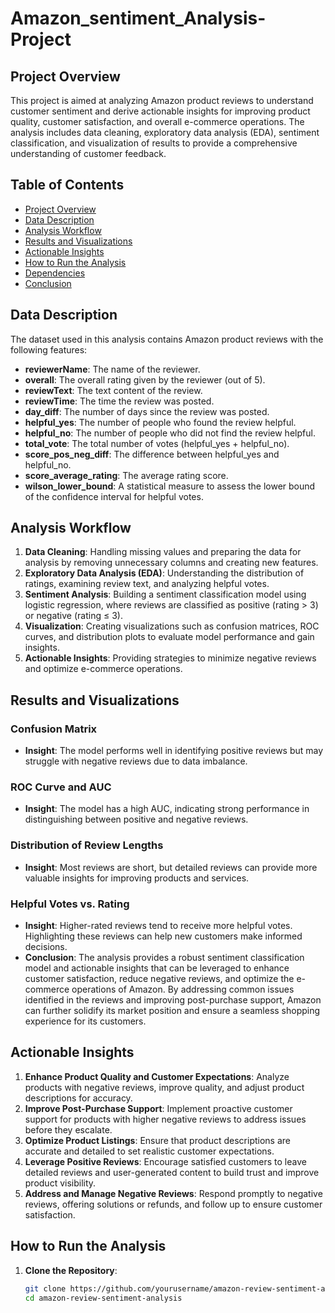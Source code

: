 # Amazon_sentiment_Analysis-Project

## Project Overview

This project is aimed at analyzing Amazon product reviews to understand customer sentiment and derive actionable insights for improving product quality, customer satisfaction, and overall e-commerce operations. The analysis includes data cleaning, exploratory data analysis (EDA), sentiment classification, and visualization of results to provide a comprehensive understanding of customer feedback.

## Table of Contents
- [Project Overview](#project-overview)
- [Data Description](#data-description)
- [Analysis Workflow](#analysis-workflow)
- [Results and Visualizations](#results-and-visualizations)
- [Actionable Insights](#actionable-insights)
- [How to Run the Analysis](#how-to-run-the-analysis)
- [Dependencies](#dependencies)
- [Conclusion](#conclusion)


## Data Description

The dataset used in this analysis contains Amazon product reviews with the following features:
- **reviewerName**: The name of the reviewer.
- **overall**: The overall rating given by the reviewer (out of 5).
- **reviewText**: The text content of the review.
- **reviewTime**: The time the review was posted.
- **day_diff**: The number of days since the review was posted.
- **helpful_yes**: The number of people who found the review helpful.
- **helpful_no**: The number of people who did not find the review helpful.
- **total_vote**: The total number of votes (helpful_yes + helpful_no).
- **score_pos_neg_diff**: The difference between helpful_yes and helpful_no.
- **score_average_rating**: The average rating score.
- **wilson_lower_bound**: A statistical measure to assess the lower bound of the confidence interval for helpful votes.

## Analysis Workflow

1. **Data Cleaning**: Handling missing values and preparing the data for analysis by removing unnecessary columns and creating new features.
2. **Exploratory Data Analysis (EDA)**: Understanding the distribution of ratings, examining review text, and analyzing helpful votes.
3. **Sentiment Analysis**: Building a sentiment classification model using logistic regression, where reviews are classified as positive (rating > 3) or negative (rating ≤ 3).
4. **Visualization**: Creating visualizations such as confusion matrices, ROC curves, and distribution plots to evaluate model performance and gain insights.
5. **Actionable Insights**: Providing strategies to minimize negative reviews and optimize e-commerce operations.

## Results and Visualizations

### Confusion Matrix
- **Insight**: The model performs well in identifying positive reviews but may struggle with negative reviews due to data imbalance.

### ROC Curve and AUC
- **Insight**: The model has a high AUC, indicating strong performance in distinguishing between positive and negative reviews.

### Distribution of Review Lengths
- **Insight**: Most reviews are short, but detailed reviews can provide more valuable insights for improving products and services.

### Helpful Votes vs. Rating
- **Insight**: Higher-rated reviews tend to receive more helpful votes. Highlighting these reviews can help new customers make informed decisions.
- **Conclusion**: The analysis provides a robust sentiment classification model and actionable insights that can be leveraged to enhance customer satisfaction, reduce negative reviews, and optimize the e-commerce operations of Amazon. By addressing common issues identified in the reviews and improving post-purchase support, Amazon can further solidify its market position and ensure a seamless shopping experience for its customers.
## Actionable Insights

1. **Enhance Product Quality and Customer Expectations**: Analyze products with negative reviews, improve quality, and adjust product descriptions for accuracy.
2. **Improve Post-Purchase Support**: Implement proactive customer support for products with higher negative reviews to address issues before they escalate.
3. **Optimize Product Listings**: Ensure that product descriptions are accurate and detailed to set realistic customer expectations.
4. **Leverage Positive Reviews**: Encourage satisfied customers to leave detailed reviews and user-generated content to build trust and improve product visibility.
5. **Address and Manage Negative Reviews**: Respond promptly to negative reviews, offering solutions or refunds, and follow up to ensure customer satisfaction.

## How to Run the Analysis

1. **Clone the Repository**:
   ```bash
   git clone https://github.com/yourusername/amazon-review-sentiment-analysis.git
   cd amazon-review-sentiment-analysis
